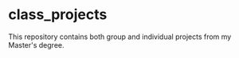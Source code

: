 # class_projects
This repository contains both group and individual projects from my Master's degree.
